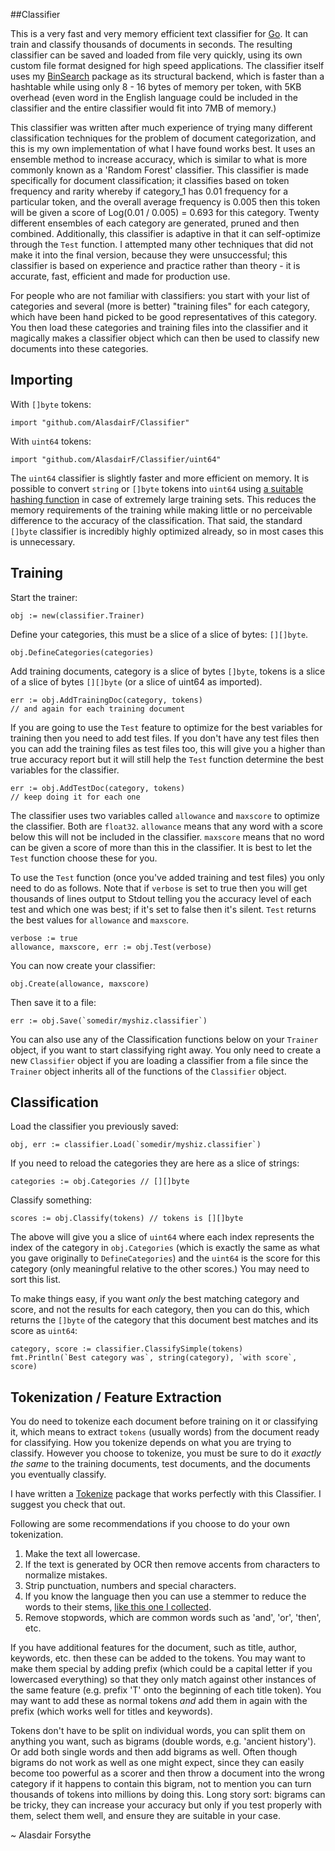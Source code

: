 ##Classifier

This is a very fast and very memory efficient text classifier for [Go](http://golang.org/). It can train and classify thousands of documents in seconds. The resulting classifier can be saved and loaded from file very quickly, using its own custom file format designed for high speed applications. The classifier itself uses my [BinSearch](BinSearch) package as its structural backend, which is faster than a hashtable while using only 8 - 16 bytes of memory per token, with 5KB overhead (even word in the English language could be included in the classifier and the entire classifier would fit into 7MB of memory.)

This classifier was written after much experience of trying many different classification techniques for the problem of document categorization, and this is my own implementation of what I have found works best. It uses an ensemble method to increase accuracy, which is similar to what is more commonly known as a 'Random Forest' classifier. This classifier is made specifically for document classification; it classifies based on token frequency and rarity whereby if category_1 has 0.01 frequency for a particular token, and the overall average frequency is 0.005 then this token will be given a score of Log(0.01 / 0.005) = 0.693 for this category. Twenty different ensembles of each category are generated, pruned and then combined. Additionally, this classifier is adaptive in that it can self-optimize through the `Test` function. I attempted many other techniques that did not make it into the final version, because they were unsuccessful; this classifier is based on experience and practice rather than theory - it is accurate, fast, efficient and made for production use.

For people who are not familiar with classifiers: you start with your list of categories and several (more is better) "training files" for each category, which have been hand picked to be good representatives of this category. You then load these categories and training files into the classifier and it magically makes a classifier object which can then be used to classify new documents into these categories.


## Importing

With `[]byte` tokens:

    import "github.com/AlasdairF/Classifier"
    
With `uint64` tokens:

    import "github.com/AlasdairF/Classifier/uint64"

The `uint64` classifier is slightly faster and more efficient on memory. It is possible to convert `string` or `[]byte` tokens into `uint64` using [a suitable hashing function](http://github.com/AlasdairF/Hash) in case of extremely large training sets. This reduces the memory requirements of the training while making little or no perceivable difference to the accuracy of the classification. That said, the standard `[]byte` classifier is incredibly highly optimized already, so in most cases this is unnecessary.
	
## Training

Start the trainer:

    obj := new(classifier.Trainer)
	
Define your categories, this must be a slice of a slice of bytes: `[][]byte`.

	obj.DefineCategories(categories)
	
Add training documents, category is a slice of bytes `[]byte`, tokens is a slice of a slice of bytes `[][]byte` (or a slice of uint64 as imported).

	err := obj.AddTrainingDoc(category, tokens)
	// and again for each training document
	
If you are going to use the `Test` feature to optimize for the best variables for training then you need to add test files. If you don't have any test files then you can add the training files as test files too, this will give you a higher than true accuracy report but it will still help the `Test` function determine the best variables for the classifier.

	err := obj.AddTestDoc(category, tokens)
	// keep doing it for each one
	
The classifier uses two variables called `allowance` and `maxscore` to optimize the classifier. Both are `float32`. `allowance` means that any word with a score below this will not be included in the classifier. `maxscore` means that no word can be given a score of more than this in the classifier. It is best to let the `Test` function choose these for you.

To use the `Test` function (once you've added training and test files) you only need to do as follows. Note that if `verbose` is set to true then you will get thousands of lines output to Stdout telling you the accuracy level of each test and which one was best; if it's set to false then it's silent. `Test` returns the best values for `allowance` and `maxscore`.

	verbose := true
	allowance, maxscore, err := obj.Test(verbose)

You can now create your classifier:

	obj.Create(allowance, maxscore)
	
Then save it to a file:

    err := obj.Save(`somedir/myshiz.classifier`)
	
You can also use any of the Classification functions below on your `Trainer` object, if you want to start classifying right away. You only need to create a new `Classifier` object if you are loading a classifier from a file since the `Trainer` object inherits all of the functions of the `Classifier` object.

## Classification

Load the classifier you previously saved:

    obj, err := classifier.Load(`somedir/myshiz.classifier`)
	
If you need to reload the categories they are here as a slice of strings:

    categories := obj.Categories // [][]byte

Classify something:

    scores := obj.Classify(tokens) // tokens is [][]byte
	
The above will give you a slice of `uint64` where each index represents the index of the category in `obj.Categories` (which is exactly the same as what you gave originally to `DefineCategories`) and the `uint64` is the score for this category (only meaningful relative to the other scores.) You may need to sort this list.

To make things easy, if you want *only* the best matching category and score, and not the results for each category, then you can do this, which returns the `[]byte` of the category that this document best matches and its score as `uint64`:

    category, score := classifier.ClassifySimple(tokens)
    fmt.Println(`Best category was`, string(category), `with score`, score)
	

## Tokenization / Feature Extraction

You do need to tokenize each document before training on it or classifying it, which means to extract `tokens` (usually words) from the document ready for classifying. How you tokenize depends on what you are trying to classify. However you choose to tokenize, you must be sure to do it *exactly the same* to the training documents, test documents, and the documents you eventually classify.

I have written a [Tokenize](http://github.com/AlasdairF/Tokenize) package that works perfectly with this Classifier. I suggest you check that out.

Following are some recommendations if you choose to do your own tokenization.

1. Make the text all lowercase.
2. If the text is generated by OCR then remove accents from characters to normalize mistakes.
3. Strip punctuation, numbers and special characters.
4. If you know the language then you can use a stemmer to reduce the words to their stems, [like this one I collected](http://github.com/AlasdairF/Stemmer).
5. Remove stopwords, which are common words such as 'and', 'or', 'then', etc.

If you have additional features for the document, such as title, author, keywords, etc. then these can be added to the tokens. You may want to make them special by adding prefix (which could be a capital letter if you lowercased everything) so that they only match against other instances of the same feature (e.g. prefix 'T' onto the beginning of each title token). You may want to add these as normal tokens *and* add them in again with the prefix (which works well for titles and keywords).

Tokens don't have to be split on individual words, you can split them on anything you want, such as bigrams (double words, e.g. 'ancient history'). Or add both single words and then add bigrams as well. Often though bigrams do not work as well as one might expect, since they can easily become too powerful as a scorer and then throw a document into the wrong category if it happens to contain this bigram, not to mention you can turn thousands of tokens into millions by doing this. Long story sort: bigrams can be tricky, they can increase your accuracy but only if you test properly with them, select them well, and ensure they are suitable in your case.


~ Alasdair Forsythe
